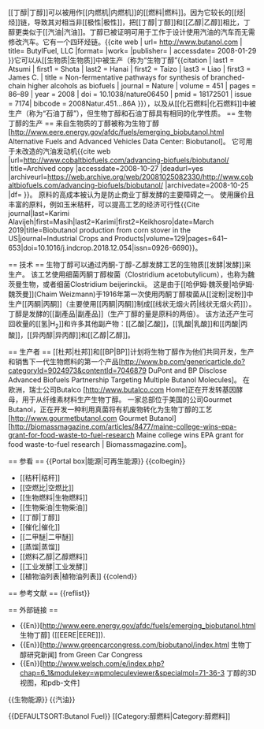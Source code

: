 [[丁醇|丁醇]]可以被用作[[内燃机|内燃机]]的[[燃料|燃料]]。因为它较长的[[烃|烃]]链，导致其对相当非[[极性|极性]]，把[[丁醇|丁醇]]和[[乙醇|乙醇]]相比，丁醇更类似于[[汽油|汽油]]。丁醇已被证明可用于工作于设计使用汽油的汽车而无需修改汽车。它有一个四环烃链。<ref name="butylfuel">{{cite web
 | url= http://www.butanol.com
 | title= ButylFuel, LLC
 |format= |work= |publisher=
 | accessdate= 2008-01-29 }}</ref>它可以从[[生物质|生物质]]中被生产（称为“生物丁醇”<ref>{{citation | last1 = Atsumi | first1 = Shota | last2 = Hanai | first2 = Taizo | last3 = Liao | first3 = James C. | title = Non-fermentative pathways for synthesis of branched-chain higher alcohols as biofuels | journal = Nature | volume = 451 | pages = 86–89 | year = 2008 | doi = 10.1038/nature06450 | pmid = 18172501 | issue = 7174| bibcode = 2008Natur.451...86A }}</ref>），以及从[[化石燃料|化石燃料]]中被生产（称为“石油丁醇”），但生物丁醇和石油丁醇具有相同的化学性质。
== 生物丁醇的生产 ==
来自生物质的丁醇被称为生物丁醇<ref>[http://www.eere.energy.gov/afdc/fuels/emerging_biobutanol.html Alternative Fuels and Advanced Vehicles Data Center: Biobutanol<!-- Bot generated title -->]</ref>。 它可用于未改造的汽油发动机<ref>{{cite web |url=http://www.cobaltbiofuels.com/advancing-biofuels/biobutanol/ |title=Archived copy |accessdate=2008-10-27 |deadurl=yes |archiveurl=https://web.archive.org/web/20081025082330/http://www.cobaltbiofuels.com/advancing-biofuels/biobutanol/ |archivedate=2008-10-25 |df= }}</ref>。 原料的高成本被认为是防止商业丁醇发酵的主要障碍之一。 使用廉价且丰富的原料，例如玉米秸秆，可以提高工艺的经济可行性<ref>{{Cite journal|last=Karimi Alavijeh|first=Masih|last2=Karimi|first2=Keikhosro|date=March 2019|title=Biobutanol production from corn stover in the US|journal=Industrial Crops and Products|volume=129|pages=641–653|doi=10.1016/j.indcrop.2018.12.054|issn=0926-6690}}</ref>。

== 技术 ==
生物丁醇可以通过丙酮-丁醇-乙醇发酵工艺的生物质[[发酵|发酵]]来生产。  该工艺使用细菌丙酮丁醇梭菌（Clostridium acetobutylicum），也称为魏茨曼生物，或者细菌Clostridium beijerinckii。 这是由于[[哈伊姆·魏茨曼|哈伊姆·魏茨曼]](Chaim Weizmann)于1916年第一次使用丙酮丁醇梭菌从[[淀粉|淀粉]]中生产[[丙酮|丙酮]]（主要使用[[丙酮|丙酮]]制成[[线状无烟火药|线状无烟火药]]）。丁醇是发酵的[[副產品|副產品]]（生产丁醇的量是原料的两倍）。 该方法还产生可回收量的[[氢|H<sub>2</sub>]]和许多其他副产物：[[乙酸|乙酸]]，[[乳酸|乳酸]]和[[丙酸|丙酸]]，[[异丙醇|异丙醇]]和[[乙醇|乙醇]]。

== 生产者 ==
[[杜邦|杜邦]]和[[BP|BP]]计划将生物丁醇作为他们共同开发，生产和销售下一代生物燃料的第一个产品<ref>[http://www.bp.com/genericarticle.do?categoryId=9024973&contentId=7046879 DuPont and BP Disclose Advanced Biofuels Partnership Targeting Multiple Butanol Molecules<!-- Bot generated title -->]</ref>。 在欧洲，瑞士公司Butalco <ref>[http://www.butalco.com Home<!-- Bot generated title -->]</ref>正在开发转基因酵母，用于从纤维素材料生产生物丁醇。 一家总部位于美国的公司Gourmet Butanol，正在开发一种利用真菌将有机废物转化为生物丁醇的工艺<ref>[http://www.gourmetbutanol.com Gourmet Butanol<!-- Bot generated title -->]</ref><ref>[http://biomassmagazine.com/articles/8477/maine-college-wins-epa-grant-for-food-waste-to-fuel-research Maine college wins EPA grant for food waste-to-fuel research | Biomassmagazine.com<!-- Bot generated title -->]</ref>。

== 参看 ==
{{Portal box|能源|可再生能源}}
{{colbegin}}
* [[秸秆|秸秆]]
* [[空燃比|空燃比]]
* [[生物燃料|生物燃料]]
* [[生物柴油|生物柴油]]
* [[丁醇|丁醇]]
* [[催化|催化]]
* [[二甲醚|二甲醚]]
* [[蒸馏|蒸馏]]
* [[燃料乙醇|乙醇燃料]]
* [[工业发酵|工业发酵]]
* [[植物油列表|植物油列表]]
{{colend}}

== 参考文献 ==
{{reflist}}

== 外部链接 ==
* {{En}}[http://www.eere.energy.gov/afdc/fuels/emerging_biobutanol.html 生物丁醇] ([[EERE|EERE]]).
* {{En}}[http://www.greencarcongress.com/biobutanol/index.html 生物丁醇研究新闻] from Green Car Congress
* {{En}}[http://www.welsch.com/e/index.php?chap=6_1&modulekey=wpmoleculeviewer&specialmol=71-36-3 丁醇的3D视图，和pdb-文件]

{{生物能源}}
{{汽油}}

{{DEFAULTSORT:Butanol Fuel}}
[[Category:醇燃料|Category:醇燃料]]